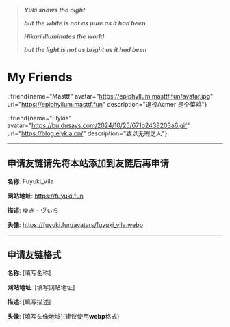 > **_Yuki snows the night_**
>
> **_but the white is not as pure as it had been_**
>
> **_Hikari illuminates the world_**
>
> **_but the light is not as bright as it had been_**

# My Friends

<div class="flex flex-wrap gap-6 justify-start">

::friend{name="Masttf" avatar="https://epiphyllum.masttf.fun/avatar.jpg" url="https://epiphyllum.masttf.fun" description="退役Acmer 是个菜鸡"}

::friend{name="Elykia" avatar="https://bu.dusays.com/2024/10/25/671b2438203a6.gif" url="https://blog.elykia.cn/" description="致以无暇之人"}

</div>

---

## 申请友链请先将本站添加到友链后再申请

**名称**: Fuyuki_Vila

**网站地址**: https://fuyuki.fun

**描述**: ゆき - ヴぃら

**头像**: https://fuyuki.fun/avatars/fuyuki_vila.webp

---

## 申请友链格式

**名称**: [填写名称]

**网站地址**: [填写网站地址]

**描述**: [填写描述]

**头像**: [填写头像地址]\(建议使用**webp**格式\)
